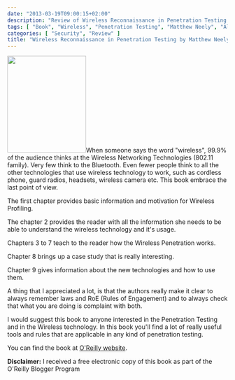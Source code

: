 ```yaml
---
date: "2013-03-19T09:00:15+02:00"
description: "Review of Wireless Reconnaissance in Penetration Testing by Matthew Neely, Alex Hamerstone, Chris Sanyk (Elsevier/Syngress)"
tags: [ "Book", "Wireless", "Penetration Testing", "Matthew Neely", "Alex Hamerstone", "Chris Sanyk", "Elsevier", "Syngress" ]
categories: [ "Security", "Review" ]
title: "Wireless Reconnaissance in Penetration Testing by Matthew Neely, Alex Hamerstone, Chris Sanyk (Elsevier/Syngress)"
---
```

<img class="alignleft" alt="" src="http://akamaicovers.oreilly.com/images/9781597497329/cat.gif" width="180" height="221" />When someone says the word "wireless", 99.9% of the audience thinks at the Wireless Networking Technologies (802.11 family). Very few think to the Bluetooth. Even fewer people think to all the other technologies that use wireless technology to work, such as cordless phone, guard radios, headsets, wireless camera etc. This book embrace the last point of view.

The first chapter provides basic information and motivation for Wireless Profiling.

The chapter 2 provides the reader with all the information she needs to be able to understand the wireless technology and it's usage.

Chapters 3 to 7 teach to the reader how the Wireless Penetration works.

Chapter 8 brings up a case study that is really interesting.

Chapter 9 gives information about the new technologies and how to use them.

A thing that I appreciated a lot, is that the authors really make it clear to always remember laws and RoE (Rules of Engagement) and to always check that what you are doing is complaint with both.

I would suggest this book to anyone interested in the Penetration Testing and in the Wireless technology. In this book you'll find a lot of really useful tools and rules that are applicable in any kind of penetration testing.

You can find the book at <a href="http://shop.oreilly.com/product/9781597497312.do">O'Reilly website</a>.

**Disclaimer:** I received a free electronic copy of this book as part of the O'Reilly Blogger Program
